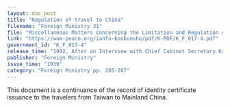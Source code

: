 ```yaml
---
layout: doc_post
title: "Regulation of travel to China"
filename: "Foreign Ministry 31"
file: "Miscellaneous Matters Concerning the Limitation and Regulation of Japanese Citizens Traveling to China at the Time of the Sino-Japanese Incident; Report of the Ministry of Colonial Affairs on the Regulation of Japanese Citizens Traveling to China (Vol. 2)"
link: "https://wam-peace.org/ianfu-koubunsho/pdf/K-PDF/K_F_017-4.pdf"
government_id: "K_F_017-4"
release_time: "1992, After an Interview with Chief Cabinet Secretary Katō Kōichi"
publisher: "Foreign Ministry"
issue_time: "1939"
category: "Foreign Ministry pp. 205-207"
---
```

This document is a continuance of the record of identity certificate issuance to the travelers from Taiwan to Mainland China.
